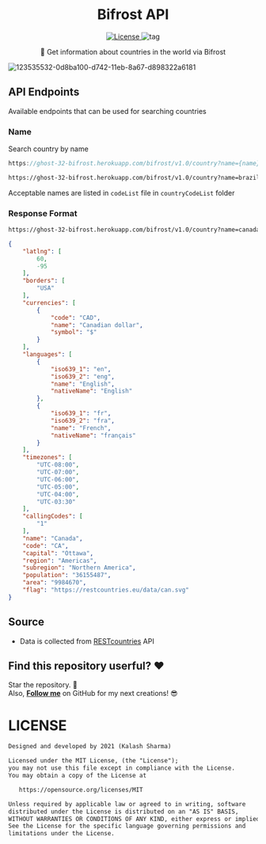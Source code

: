 <h1 align='center'>Bifrost API</h1>

<p align='center'>
  <a href="https://opensource.org/licenses/MIT">
  <img alt="License" src="https://img.shields.io/github/license/k99sharma/earth-model"/>
  </a>
    
  <a>
    <img alt="tag" src="https://img.shields.io/github/v/tag/k99sharma/bifrost-api" />
  </a>
</p>

<p align='center'>
    🏹 Get information about countries in the world via Bifrost
</p>

![123535532-0d8ba100-d742-11eb-8a67-d898322a6181](https://user-images.githubusercontent.com/54969439/194126641-0460f882-b180-4950-a0a5-447f96fa3e02.png)

## API Endpoints
Available endpoints that can be used for searching countries

### Name
Search country by name
``` javascript
https://ghost-32-bifrost.herokuapp.com/bifrost/v1.0/country?name={name}
```
``` html
https://ghost-32-bifrost.herokuapp.com/bifrost/v1.0/country?name=brazil
```

Acceptable names are listed in `codeList` file in `countryCodeList` folder


### Response Format
``` html
https://ghost-32-bifrost.herokuapp.com/bifrost/v1.0/country?name=canada
```
``` json 
{
    "latlng": [
        60,
        -95
    ],
    "borders": [
        "USA"
    ],
    "currencies": [
        {
            "code": "CAD",
            "name": "Canadian dollar",
            "symbol": "$"
        }
    ],
    "languages": [
        {
            "iso639_1": "en",
            "iso639_2": "eng",
            "name": "English",
            "nativeName": "English"
        },
        {
            "iso639_1": "fr",
            "iso639_2": "fra",
            "name": "French",
            "nativeName": "français"
        }
    ],
    "timezones": [
        "UTC-08:00",
        "UTC-07:00",
        "UTC-06:00",
        "UTC-05:00",
        "UTC-04:00",
        "UTC-03:30"
    ],
    "callingCodes": [
        "1"
    ],
    "name": "Canada",
    "code": "CA",
    "capital": "Ottawa",
    "region": "Americas",
    "subregion": "Northern America",
    "population": "36155487",
    "area": "9984670",
    "flag": "https://restcountries.eu/data/can.svg"
}
```

## Source
- Data is collected from [RESTcountries](https://restcountries.eu/#api-endpoints-code) API

## Find this repository userful? :heart:
Star the repository. 🌟
<br>Also, __[Follow me](https://github.com/k99sharma)__ on GitHub for my next creations! 😎

# LICENSE
```xml
Designed and developed by 2021 (Kalash Sharma)

Licensed under the MIT License, (the "License");
you may not use this file except in compliance with the License.
You may obtain a copy of the License at

   https://opensource.org/licenses/MIT

Unless required by applicable law or agreed to in writing, software
distributed under the License is distributed on an "AS IS" BASIS,
WITHOUT WARRANTIES OR CONDITIONS OF ANY KIND, either express or implied.
See the License for the specific language governing permissions and
limitations under the License.
```


